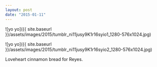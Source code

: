 ```yaml
---
layout: post
date: "2015-01-11"
---
```


![yo yo]({{ site.baseurl }}/assets/images/2015/tumblr_ni11jusy9K1r16syio1_1280-576x1024.jpg)

![yo yo]({{ site.baseurl }}/assets/images/2015/tumblr_ni11jusy9K1r16syio2_1280-576x1024.jpg)

Loveheart cinnamon bread for Reyes.
